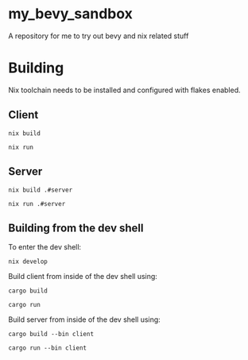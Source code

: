 # my_bevy_sandbox
A repository for me to try out bevy and nix related stuff

# Building
Nix toolchain needs to be installed and configured with flakes enabled.

## Client

```nix build```

```nix run```

## Server

```nix build .#server```

```nix run .#server```

## Building from the dev shell

To enter the dev shell:

```nix develop```

Build client from inside of the dev shell using:

```cargo build```

```cargo run```

Build server from inside of the dev shell using:

```cargo build --bin client```

```cargo run --bin client```
